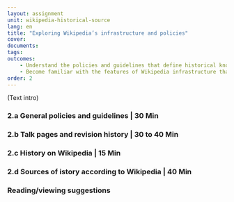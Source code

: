 ```yaml
---
layout: assignment
unit: wikipedia-historical-source 
lang: en
title: "Exploring Wikipedia’s infrastructure and policies"
cover:
documents:
tags:
outcomes:
	- Understand the policies and guidelines that define historical knowledge production in wikipedia 
	- Become familiar with the features of Wikipedia infrastructure that allow to contextualize and historicize the process of production of historical narratives  
order: 2
---
```

(Text intro)

<!-- more -->

<!-- briefing-student -->

### 2.a General policies and guidelines | 30 Min
<!-- section-contents -->



<!-- section -->

### 2.b Talk pages and revision history | 30 to 40 Min 
<!-- section-contents -->


<!-- section -->

### 2.c History on Wikipedia | 15 Min
<!-- section-contents -->



<!-- section -->

### 2.d Sources of istory according to Wikipedia | 40 Min
<!-- section-contents -->



<!-- section -->

### Reading/viewing suggestions
<!-- section-contents --> 



<!-- briefing-student -->